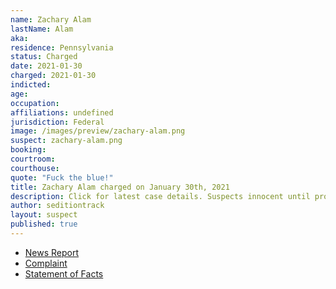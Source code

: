 ```yaml
---
name: Zachary Alam
lastName: Alam
aka:
residence: Pennsylvania
status: Charged
date: 2021-01-30
charged: 2021-01-30
indicted:
age:
occupation:
affiliations: undefined
jurisdiction: Federal
image: /images/preview/zachary-alam.png
suspect: zachary-alam.png
booking:
courtroom:
courthouse:
quote: "Fuck the blue!"
title: Zachary Alam charged on January 30th, 2021
description: Click for latest case details. Suspects innocent until proven guilty.
author: seditiontrack
layout: suspect
published: true
---
```

- [News Report](https://www.thedailybeast.com/rioter-charged-for-giving-capitol-cop-a-concussion-feds)
- [Complaint](https://www.justice.gov/opa/page/file/1362956/download)
- [Statement of Facts](https://www.justice.gov/opa/page/file/1362956/download)
